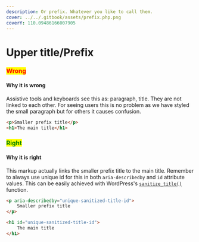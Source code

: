 ```yaml
---
description: Or prefix. Whatever you like to call them.
cover: ../../.gitbook/assets/prefix.php.png
coverY: 110.09486166007905
---
```


# Upper title/Prefix

### <mark style="color:red;">**Wrong**</mark>

#### Why it is wrong

Assistive tools and keyboards see this as: paragraph, title. They are not linked to each other. For seeing users this is no problem as we have styled the small paragraph but for others it causes confusion.

```html
<p>Smaller prefix title</p>
<h1>The main title</h1>
```

### <mark style="color:green;">**Right**</mark>

#### Why it is right

This markup actually links the smaller prefix title to the main title. Remember to always use unique id for this in both `aria-describedby` and `id` attribute values. This can be easily achieved with WordPress's [`sanitize_title()`](https://developer.wordpress.org/reference/functions/sanitize\_title/) function.

```html
<p aria-describedby="unique-sanitized-title-id">
    Smaller prefix title
</p>

<h1 id="unique-sanitized-title-id">
    The main title
</h1>
```
